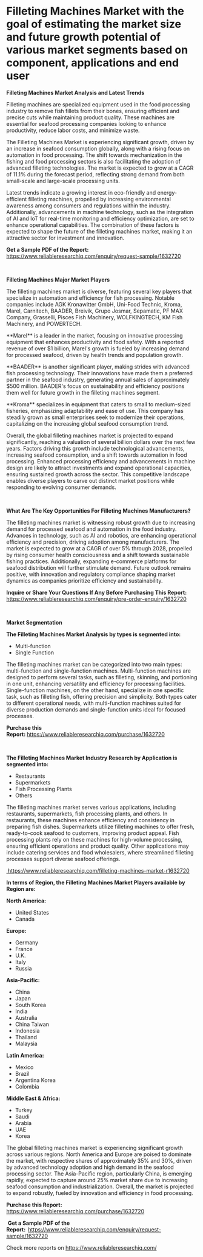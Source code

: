<p><h1>Filleting Machines Market with the goal of estimating the market size and future growth potential of various market segments based on component, applications and end user</h1></p><p><strong>Filleting Machines Market Analysis and Latest Trends</strong></p>
<p><p>Filleting machines are specialized equipment used in the food processing industry to remove fish fillets from their bones, ensuring efficient and precise cuts while maintaining product quality. These machines are essential for seafood processing companies looking to enhance productivity, reduce labor costs, and minimize waste.</p><p>The Filleting Machines Market is experiencing significant growth, driven by an increase in seafood consumption globally, along with a rising focus on automation in food processing. The shift towards mechanization in the fishing and food processing sectors is also facilitating the adoption of advanced filleting technologies. The market is expected to grow at a CAGR of 11.1% during the forecast period, reflecting strong demand from both small-scale and large-scale processing units.</p><p>Latest trends indicate a growing interest in eco-friendly and energy-efficient filleting machines, propelled by increasing environmental awareness among consumers and regulations within the industry. Additionally, advancements in machine technology, such as the integration of AI and IoT for real-time monitoring and efficiency optimization, are set to enhance operational capabilities. The combination of these factors is expected to shape the future of the filleting machines market, making it an attractive sector for investment and innovation.</p></p>
<p><strong>Get a Sample PDF of the Report:&nbsp;</strong> <a href="https://www.reliableresearchiq.com/enquiry/request-sample/1632720?utm_campaign=3026&utm_medium=2&utm_source=Github&utm_content=ia&utm_term=10042025&utm_id=filleting-machines">https://www.reliableresearchiq.com/enquiry/request-sample/1632720</a></p>
<p>&nbsp;</p>
<p><strong>Filleting Machines Major Market Players</strong></p>
<p><p>The filleting machines market is diverse, featuring several key players that specialize in automation and efficiency for fish processing. Notable companies include AGK Kronawitter GmbH, Uni-Food Technic, Kroma, Marel, Carnitech, BAADER, Breivik, Grupo Josmar, Sepamatic, PF MAX Company, Grasselli, Pisces Fish Machinery, WOLFKINGTECH, KM Fish Machinery, and POWERTECH.</p><p>**Marel** is a leader in the market, focusing on innovative processing equipment that enhances productivity and food safety. With a reported revenue of over $1 billion, Marel's growth is fueled by increasing demand for processed seafood, driven by health trends and population growth. </p><p>**BAADER** is another significant player, making strides with advanced fish processing technology. Their innovations have made them a preferred partner in the seafood industry, generating annual sales of approximately $500 million. BAADER's focus on sustainability and efficiency positions them well for future growth in the filleting machines segment.</p><p>**Kroma** specializes in equipment that caters to small to medium-sized fisheries, emphasizing adaptability and ease of use. This company has steadily grown as small enterprises seek to modernize their operations, capitalizing on the increasing global seafood consumption trend.</p><p>Overall, the global filleting machines market is projected to expand significantly, reaching a valuation of several billion dollars over the next few years. Factors driving this growth include technological advancements, increasing seafood consumption, and a shift towards automation in food processing. Enhanced processing efficiency and advancements in machine design are likely to attract investments and expand operational capacities, ensuring sustained growth across the sector. This competitive landscape enables diverse players to carve out distinct market positions while responding to evolving consumer demands.</p></p>
<p>&nbsp;</p>
<p><strong>What Are The Key Opportunities For Filleting Machines Manufacturers?</strong></p>
<p><p>The filleting machines market is witnessing robust growth due to increasing demand for processed seafood and automation in the food industry. Advances in technology, such as AI and robotics, are enhancing operational efficiency and precision, driving adoption among manufacturers. The market is expected to grow at a CAGR of over 5% through 2028, propelled by rising consumer health consciousness and a shift towards sustainable fishing practices. Additionally, expanding e-commerce platforms for seafood distribution will further stimulate demand. Future outlook remains positive, with innovation and regulatory compliance shaping market dynamics as companies prioritize efficiency and sustainability.</p></p>
<p><strong>Inquire or Share Your Questions If Any Before Purchasing This Report:</strong> <a href="https://www.reliableresearchiq.com/enquiry/pre-order-enquiry/1632720?utm_campaign=3026&utm_medium=2&utm_source=Github&utm_content=ia&utm_term=10042025&utm_id=filleting-machines">https://www.reliableresearchiq.com/enquiry/pre-order-enquiry/1632720</a></p>
<p>&nbsp;</p>
<p><strong>Market Segmentation</strong></p>
<p><strong>The Filleting Machines Market Analysis by types is segmented into:</strong></p>
<p><ul><li>Multi-function</li><li>Single Function</li></ul></p>
<p><p>The filleting machines market can be categorized into two main types: multi-function and single-function machines. Multi-function machines are designed to perform several tasks, such as filleting, skinning, and portioning in one unit, enhancing versatility and efficiency for processing facilities. Single-function machines, on the other hand, specialize in one specific task, such as filleting fish, offering precision and simplicity. Both types cater to different operational needs, with multi-function machines suited for diverse production demands and single-function units ideal for focused processes.</p></p>
<p><strong>Purchase this Report:&nbsp;</strong><a href="https://www.reliableresearchiq.com/purchase/1632720?utm_campaign=3026&utm_medium=2&utm_source=Github&utm_content=ia&utm_term=10042025&utm_id=filleting-machines">https://www.reliableresearchiq.com/purchase/1632720</a></p>
<p>&nbsp;</p>
<p><strong>The Filleting Machines Market Industry Research by Application is segmented into:</strong></p>
<p><ul><li>Restaurants</li><li>Supermarkets</li><li>Fish Processing Plants</li><li>Others</li></ul></p>
<p><p>The filleting machines market serves various applications, including restaurants, supermarkets, fish processing plants, and others. In restaurants, these machines enhance efficiency and consistency in preparing fish dishes. Supermarkets utilize filleting machines to offer fresh, ready-to-cook seafood to customers, improving product appeal. Fish processing plants rely on these machines for high-volume processing, ensuring efficient operations and product quality. Other applications may include catering services and food wholesalers, where streamlined filleting processes support diverse seafood offerings.</p></p>
<p><a href="https://www.reliableresearchiq.com/filleting-machines-market-r1632720?utm_campaign=3026&utm_medium=2&utm_source=Github&utm_content=ia&utm_term=10042025&utm_id=filleting-machines">&nbsp;https://www.reliableresearchiq.com/filleting-machines-market-r1632720</a></p>
<p><strong>In terms of Region, the Filleting Machines Market Players available by Region are:</strong></p>
<p>
    <p> <strong> North America: </strong>
        <ul>
            <li>United States</li>
            <li>Canada</li>
        </ul>
        </p> 
    <p> <strong> Europe: </strong>
        <ul>
            <li>Germany</li>
            <li>France</li>
            <li>U.K.</li>
            <li>Italy</li>
            <li>Russia</li>
        </ul>
        </p> 
    <p> <strong> Asia-Pacific: </strong>
        <ul>
            <li>China</li>
            <li>Japan</li>
            <li>South Korea</li>
            <li>India</li>
            <li>Australia</li>
            <li>China Taiwan</li>
            <li>Indonesia</li>
            <li>Thailand</li>
            <li>Malaysia</li>
        </ul>
        </p> 
    <p> <strong> Latin America: </strong>
        <ul>
            <li>Mexico</li>
            <li>Brazil</li>
            <li>Argentina Korea</li>
            <li>Colombia</li>
        </ul>
        </p> 
    <p> <strong> Middle East & Africa: </strong>
        <ul>
            <li>Turkey</li>
            <li>Saudi</li>
            <li>Arabia</li>
            <li>UAE</li>
            <li>Korea</li>
        </ul>
    </p>
    </p>
<p><p>The global filleting machines market is experiencing significant growth across various regions. North America and Europe are poised to dominate the market, with respective shares of approximately 35% and 30%, driven by advanced technology adoption and high demand in the seafood processing sector. The Asia-Pacific region, particularly China, is emerging rapidly, expected to capture around 25% market share due to increasing seafood consumption and industrialization. Overall, the market is projected to expand robustly, fueled by innovation and efficiency in food processing.</p></p>
<p><strong>Purchase this Report: </strong><a href="https://www.reliableresearchiq.com/purchase/1632720?utm_campaign=3026&utm_medium=2&utm_source=Github&utm_content=ia&utm_term=10042025&utm_id=filleting-machines">https://www.reliableresearchiq.com/purchase/1632720</a></p>
<p>&nbsp;<strong>Get a Sample PDF of the Report:&nbsp;&nbsp;</strong><a href="https://www.reliableresearchiq.com/enquiry/request-sample/1632720?utm_campaign=3026&utm_medium=2&utm_source=Github&utm_content=ia&utm_term=10042025&utm_id=filleting-machines">https://www.reliableresearchiq.com/enquiry/request-sample/1632720</a></p>
<p><strong></strong></p>
<p>Check more reports on <a href="https://www.reliableresearchiq.com/?utm_campaign=3026&utm_medium=2&utm_source=Github&utm_content=ia&utm_term=10042025&utm_id=filleting-machines">https://www.reliableresearchiq.com/</a></p>